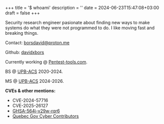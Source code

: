 +++
title = '$ whoami'
description = ''
date = 2024-06-23T15:47:08+03:00
draft = false 
+++

Security research engineer pasionate about finding new ways to make systems do what they were not programmed to do.
I like moving fast and breaking things.

Contact: [borsdavid@proton.me](mailto:borsdavid@proton.me)

Github: [davidxbors](https://github.com/davidxbors)

Currently working @ [Pentest-tools.com](https://pentest-tools.com).

BS @ [UPB-ACS](https://acs.pub.ro/en/) 2020-2024.

MS @ [UPB-ACS](https://acs.pub.ro/en/) 2024-2026.

**CVEs & other mentions:**

* CVE-2024-57716
* CVE-2025-26127
* [GHSA-564j-v29w-rqr6](https://github.com/khoj-ai/khoj/security/advisories/GHSA-564j-v29w-rqr6)
* [Quebec Gov Cyber Contributors](https://www.cyber.gouv.qc.ca/en/report/contributors)